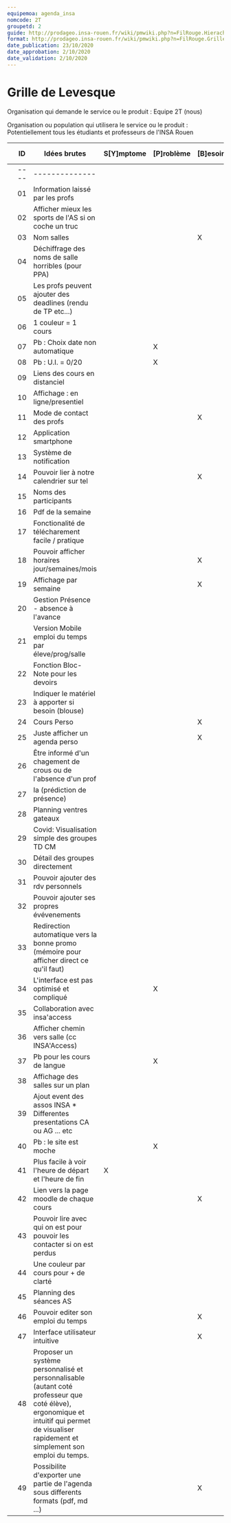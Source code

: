 ```yaml
---
equipemoa: agenda_insa
nomcode: 2T
groupetd: 2
guide: http://prodageo.insa-rouen.fr/wiki/pmwiki.php?n=FilRouge.HierachiserBesoins
format: http://prodageo.insa-rouen.fr/wiki/pmwiki.php?n=FilRouge.GrilleLevesque
date_publication: 23/10/2020
date_approbation: 2/10/2020
date_validation: 2/10/2020
---
```


# Grille de Levesque

Organisation qui demande le service ou le produit : Equipe 2T (nous)

Organisation ou population qui utilisera le service ou le produit : Potentiellement tous les étudiants et professeurs de l'INSA Rouen

|   | ID   | Idées brutes                                                                                                                                                                                  | S[Y]mptome | [P]roblème | [B]esoin | [O]bjectif | [S]olution | Oppor[T]unité | [H]ors-sujet | [R]relatif |
|---|------|-----------------------------------------------------------------------------------------------------------------------------------------------------------------------------------------------|------------|------------|----------|------------|------------|---------------|--------------|------------|
|   | ---- | --------------                                                                                                                                                                                |            |            |          |            |            |               |              |            |
|   | 01   | Information laissé par les profs                                                                                                                                                              |            |            |          |            | 11         |               |              |            |
|   | 02   | Afficher mieux les sports de l'AS si on coche un truc                                                                                                                                         |            |            |          |            |            | X             |              |            |
|   | 03   | Nom salles                                                                                                                                                                                    |            |            | X        |            |            |               |              |            |
|   | 04   | Déchiffrage des noms de salle horribles (pour PPA)                                                                                                                                            |            |            |          |            |            | X             |              |            |
|   | 05   | Les profs peuvent ajouter des deadlines (rendu de TP etc...)                                                                                                                                  |            |            |          |            | 11         |               |              |            |
|   | 06   | 1 couleur = 1 cours                                                                                                                                                                           |            |            |          |            | 47         |               |              |            |
|   | 07   | Pb : Choix date non automatique                                                                                                                                                               |            | X          |          |            |            |               |              |            |
|   | 08   | Pb : U.I. = 0/20                                                                                                                                                                              |            | X          |          |            |            |               |              |            |
|   | 09   | Liens des cours en distanciel                                                                                                                                                                 |            |            |          |            | 47         |               |              |            |
|   | 10   | Affichage : en ligne/presentiel                                                                                                                                                               |            |            |          |            | 47         |               |              |            |
|   | 11   | Mode de contact des profs                                                                                                                                                                     |            |            | X        |            |            |               |              |            |
|   | 12   | Application smartphone                                                                                                                                                                        |            |            |          |            |            | X             |              |            |
|   | 13   | Système de notification                                                                                                                                                                       |            |            |          |            | X          |               |              |            |
|   | 14   | Pouvoir lier à notre calendrier sur tel                                                                                                                                                       |            |            | X        |            |            |               |              |            |
|   | 15   | Noms des participants                                                                                                                                                                         |            |            |          |            | X          |               |              |            |
|   | 16   | Pdf de la semaine                                                                                                                                                                             |            |            |          |            |            | X             |              | 17         |
|   | 17   | Fonctionalité de télécharement facile / pratique                                                                                                                                              |            |            |          |            |            | X             |              | 16         |
|   | 18   | Pouvoir afficher horaires jour/semaines/mois                                                                                                                                                  |            |            | X        |            |            |               |              |            |
|   | 19   | Affichage par semaine                                                                                                                                                                         |            |            | X        |            |            |               |              | 18         |
|   | 20   | Gestion Présence - absence à l'avance                                                                                                                                                         |            |            |          |            | 11         |               |              |            |
|   | 21   | Version Mobile emploi du temps par éleve/prog/salle                                                                                                                                           |            |            |          |            |            | X             |              | 24         |
|   | 22   | Fonction Bloc-Note pour les devoirs                                                                                                                                                           |            |            |          |            | 46         |               |              |            |
|   | 23   | Indiquer le matériel à apporter si besoin (blouse)                                                                                                                                            |            |            |          |            | 46/11      |               |              | 22,11      |
|   | 24   | Cours Perso                                                                                                                                                                                   |            |            | X        |            |            |               |              | 25         |
|   | 25   | Juste afficher un agenda perso                                                                                                                                                                |            |            | X        |            |            |               |              | 24         |
|   | 26   | Être informé d'un chagement de crous ou de l'absence d'un prof                                                                                                                                |            |            |          |            | 11         |               |              |            |
|   | 27   | Ia (prédiction de présence)                                                                                                                                                                   |            |            |          |            |            | X             |              |            |
|   | 28   | Planning ventres gateaux                                                                                                                                                                      |            |            |          |            |            | X             |              |            |
|   | 29   | Covid: Visualisation simple des groupes TD CM                                                                                                                                                 |            |            |          |            | 11         |               |              | 24,25      |
|   | 30   | Détail des groupes directement                                                                                                                                                                |            |            |          |            | 11         |               |              | 29         |
|   | 31   | Pouvoir ajouter des rdv personnels                                                                                                                                                            |            |            |          |            | 46         |               |              |            |
|   | 32   | Pouvoir ajouter ses propres évévenements                                                                                                                                                      |            |            |          |            | 46         |               |              |            |
|   | 33   | Redirection automatique vers la bonne promo (mémoire pour afficher direct ce qu'il faut)                                                                                                      |            |            |          |            | 24,25      |               |              |            |
|   | 34   | L'interface est pas optimisé et compliqué                                                                                                                                                     |            | X          |          |            |            |               |              |            |
|   | 35   | Collaboration avec insa'access                                                                                                                                                                |            |            |          |            |            | X             |              |            |
|   | 36   | Afficher chemin vers salle (cc INSA'Access)                                                                                                                                                   |            |            |          |            |            | X             |              |            |
|   | 37   | Pb pour les cours de langue                                                                                                                                                                   |            | X          |          |            |            |               |              |            |
|   | 38   | Affichage des salles sur un plan                                                                                                                                                              |            |            |          |            |            | X             |              |            |
|   | 39   | Ajout event des assos INSA * Differentes presentations CA ou AG ... etc                                                                                                                       |            |            |          |            | 46         |               |              |            |
|   | 40   | Pb : le site est moche                                                                                                                                                                        |            | X          |          |            |            |               |              |            |
|   | 41   | Plus facile à voir l'heure de départ et l'heure de fin                                                                                                                                        | X          |            |          |            |            |               |              |            |
|   | 42   | Lien vers la page moodle de chaque cours                                                                                                                                                      |            |            | X        |            |            |               |              |            |
|   | 43   | Pouvoir lire avec qui on est pour pouvoir les contacter si on est perdus                                                                                                                      |            |            |          |            | X          |               |              |            |
|   | 44   | Une couleur par cours pour + de clarté                                                                                                                                                        |            |            |          |            | 47         |               |              |            |
|   | 45   | Planning des séances AS                                                                                                                                                                       |            |            |          |            | 46         |               |              |            |
|   | 46   | Pouvoir editer son emploi du temps                                                                                                                                                            |            |            | X        |            |            |               |              |            |
|   | 47   | Interface utilisateur intuitive                                                                                                                                                               |            |            | X        |            |            |               |              |            |
|   | 48   | Proposer un système personnalisé et personnalisable (autant coté professeur que coté  élève), ergonomique et intuitif qui permet de visualiser rapidement et  simplement son emploi du temps. |            |            |          | X          |            |               |              |            |
|   | 49   | Possibilite d'exporter une partie de l'agenda sous differents formats (pdf, md ...)                                                                                                           |            |            | X        |            |            |               |              |            |

